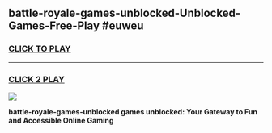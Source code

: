 
## battle-royale-games-unblocked-Unblocked-Games-Free-Play #euweu
<h3>
<a href="https://us.freeplayer.one?title=battle-royale-games-unblocked&ref=9M">CLICK TO PLAY</a></h3>
<hr>

<h3>
<a href="https://us.freeplayer.one?title=battle-royale-games-unblocked&ref=9M">CLICK 2 PLAY</a>
  
</h3>

<a href="https://us.freeplayer.one?title=battle-royale-games-unblocked&ref=9M"><img src="https://clearcache.store/games.png"></a>


**battle-royale-games-unblocked games unblocked: Your Gateway to Fun and Accessible Online Gaming**
